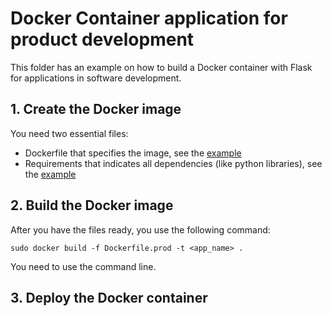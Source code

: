 # Docker Container application for product development
This folder has an example on how to build a Docker container with Flask for applications in software development.

## 1. Create the Docker image
You need two essential files:
- Dockerfile that specifies the image, see the [example](Dockerfile.prod)
- Requirements that indicates all dependencies (like python libraries), see the [example](requirements.txt)

## 2. Build the Docker image
After you have the files ready, you use the following command:
```
sudo docker build -f Dockerfile.prod -t <app_name> .
```
You need to use the command line.

## 3. Deploy the Docker container
